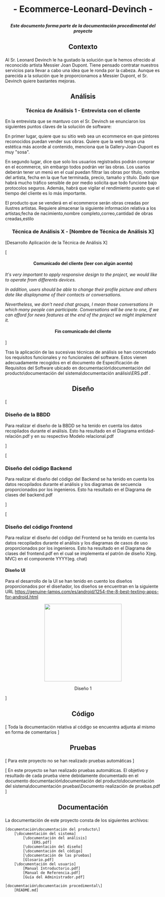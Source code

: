 # <p align="center"> - Ecommerce-Leonard-Devinch - </p>
##### <p align="center"> _Este documento forma parte de la documentación procedimental del proyecto_ </p>
## <p align="center"> Contexto </p>

Al Sr. Leonard Devinch le ha gustado la solución que le hemos ofrecido al reconocido artista Messier Joan Dupont. Tiene pensado contratar nuestros servicios para llevar a cabo una idea que le ronda por la cabeza. Aunque es parecida a la solución que le proporcionamos a Messier Dupont, el Sr. Devinch quiere bastantes mejoras.

## <p align="center"> Análisis </p>
### <p align="center"> Técnica de Análisis 1 - Entrevista con el cliente </p>

En la entrevista que se mantuvo con el Sr. Devinch se enunciaron los siguientes puntos claves de la solución de software:

En primer lugar, quiere que su sitio web sea un ecommerce en que pintores reconocidos puedan vender sus obras. Quiere que la web tenga una estética más acorde al contenido, menciona que la Gallery-Joan-Dupont es muy "sosa".

En segundo lugar, dice que solo los usuarios registrados podrán comprar en el ecommerce, sin embargo todos podrán ver las obras. Los usarios deberán tener un menú en el cual puedan filtrar las obras por título, nombre del artista, fecha en la que fue terminada, precio, tamaño y título. Dado que habrá mucho tráfico sensible de por medio solicita que todo funcione bajo protocolos seguros. Además, habrá que vigilar el rendimiento puesto que el tiempo del cliente es lo más importante.

El producto que se venderá en el ecommerce serán obras creadas por ilustres artistas. Requiere almacenar la siguiente información relativa a los artistas;fecha de nacimiento,nombre completo,correo,cantidad de obras creadas,estilo



### <p align="center"> Técnica de Análisis X - [Nombre de Técnica de Análisis X] </p>

[Desarrollo Aplicación de la Técnica de Análisis X]

[
#### <p align="center">Comunicado del cliente (leer con algún acento)</p>
_It's very important to apply responsive design to the project, we would like to operate from differents devices._

_In addition, users should be able to change their profile picture and others date like displayname of their contacts or conversations._

_Nevertheless, we don't need chat groups, I mean those conversations in which many people can participate. Conversations will be one to one, if we can afford for news features at the end of the project we might implement it._




#### <p align="center"> Fin comunicado del cliente </P>
]

Tras la aplicación de las sucesivas técnicas de análisis se han concretado los requisitos funcionales y no funcionales del software.
Estos vienen adecuadamente recogidos en el documento de Especificación de Requisitos del Software ubicado en documentación\documentación del producto\documentación del sistema\documentación análisis\ERS.pdf .

## <p align="center"> Diseño </p>

[
### <p align="left"> Diseño de la BBDD </p>
Para realizar el diseño de la BBDD se ha tenido en cuenta los datos recopilados durante el análisis. Esto ha resultado en el Diagrama entidad-relación.pdf y en su respectivo Modelo relacional.pdf

]


[

### <p align="left"> Diseño del código Backend </p>
Para realizar el diseño del código del Backend se ha tenido en cuenta los datos recopilados durante el análisis y los diagramas de secuencia proporcionados por los ingenieros. Esto ha resultado en el Diagrama de clases del backend.pdf

]

[

### <p align="left"> Diseño del código Frontend </p>
Para realizar el diseño del código del Frontend se ha tenido en cuenta los datos recopilados durante el análisis y los diagramas de casos de uso proporcionados por los ingenieros. Esto ha resultado en el Diagrama de clases del frontend.pdf en el cual se implementa el patrón de diseño X(eg. MVC) en el componente YYYY(eg. chat)

#### <p align="left"> Diseño UI </p>
Para el desarrollo de la UI se han tenido en cuento los diseños proporcionados por el diseñador, los diseños se encuentran en la siguiente URL https://genuine-lamps.com/es/android/1254-the-8-best-texting-apps-for-android.html

<div align="center">
    <img align="center" src="https://user-images.githubusercontent.com/59183512/144725133-8de7a385-947a-461f-ab3e-17b8f08d39f3.png" width="250">
</div>

<p align="center">Diseño 1</p>

]

## <p align="center"> Código </p>
[ Toda la documentación relativa al código se encuentra adjunta al mismo en forma de comentarios ]
## <p align="center"> Pruebas </p>

[ Para este proyecto no se han realizado pruebas automáticas ]

[ En este proyecto se han realizado pruebas automáticas. El objetivo y resultado de cada prueba viene debidamente documentado en el documento documentación\documentación del producto\documentación del sistema\documentación pruebas\Documento realización de pruebas.pdf   ]

## <p align="center"> Documentación </p>

La documentación de este proyecto consta de los siguientes archivos:

    [documentación\documentación del producto\]
        [\documentación del sistema]
            [\documentación del análisis]
                [ERS.pdf]
            [\documentación del diseño]
            [\documentación del código]
            [\documentación de las pruebas]
            [Glosario.pdf]
        [\documentación del usuario]
            [Manual Introductorio.pdf]
            [Manual de Referencia.pdf]
            [Guía del Administrador.pdf]

    [documentación\documentación procedimental\]
        [README.md]